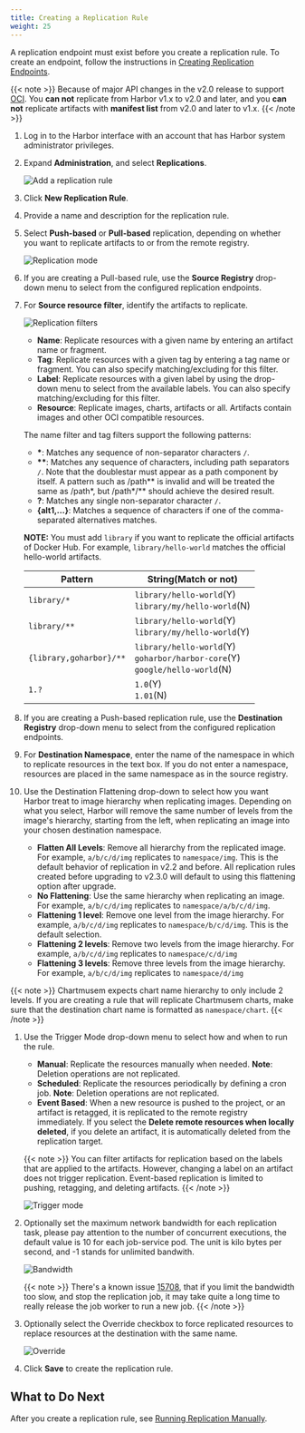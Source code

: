 ```yaml
---
title: Creating a Replication Rule
weight: 25
---
```


A replication endpoint must exist before you create a replication rule. To create an endpoint, follow the instructions in [Creating Replication Endpoints](create-replication-endpoints.md).

{{< note >}}
Because of major API changes in the v2.0 release to support [OCI](https://github.com/opencontainers/distribution-spec).
You **can not** replicate from Harbor v1.x to v2.0 and later, and you **can not** replicate artifacts with **manifest list** from v2.0 and later to v1.x.
{{< /note >}}

1. Log in to the Harbor interface with an account that has Harbor system administrator privileges.
1. Expand **Administration**, and select **Replications**.

   ![Add a replication rule](../../../img/replication-rule1.png)
1. Click **New Replication Rule**.
1. Provide a name and description for the replication rule.
1. Select **Push-based** or **Pull-based** replication, depending on whether you want to replicate artifacts to or from the remote registry.

   ![Replication mode](../../../img/replication-rule2.png)
1. If you are creating a Pull-based rule, use the **Source Registry** drop-down menu to select from the configured replication endpoints.
1. For **Source resource filter**, identify the artifacts to replicate.  

   ![Replication filters](../../../img/replication-rule3.png)

   * **Name**: Replicate resources with a given name by entering an artifact name or fragment.
   * **Tag**: Replicate resources with a given tag by entering a tag name or fragment. You can also specify matching/excluding for this filter.
   * **Label**: Replicate resources with a given label by using the drop-down menu to select from the available labels. You can also specify matching/excluding for this filter.
   * **Resource**: Replicate images, charts, artifacts or all. Artifacts contain images and other OCI compatible resources.

   The name filter and tag filters support the following patterns:

   * **\***: Matches any sequence of non-separator characters `/`.
   * **\*\***: Matches any sequence of characters, including path separators `/`. Note that the doublestar must appear as a path component by itself. A pattern such as /path\*\* is invalid and will be treated the same as /path*, but /path\*/\*\* should achieve the desired result.
   * **?**: Matches any single non-separator character `/`.
   * **{alt1,...}**: Matches a sequence of characters if one of the comma-separated alternatives matches.

   **NOTE:** You must add `library` if you want to replicate the official artifacts of Docker Hub. For example, `library/hello-world` matches the official hello-world artifacts.  

   Pattern | String(Match or not)
   ---------- | -------
   `library/*`      | `library/hello-world`(Y)<br> `library/my/hello-world`(N)
   `library/**`     | `library/hello-world`(Y)<br> `library/my/hello-world`(Y)
   `{library,goharbor}/**` | `library/hello-world`(Y)<br> `goharbor/harbor-core`(Y)<br> `google/hello-world`(N)
   `1.?`      | `1.0`(Y)<br> `1.01`(N)
1. If you are creating a Push-based replication rule, use the **Destination Registry** drop-down menu to select from the configured replication endpoints.
1. For **Destination Namespace**, enter the name of the namespace in which to replicate resources in the  text box. If you do not enter a namespace, resources are placed in the same namespace as in the source registry.

1. Use the Destination Flattening drop-down to select how you want Harbor treat to image hierarchy when replicating images. Depending on what you select, Harbor will remove the same number of levels from the image's hierarchy, starting from the left, when replicating an image into your chosen destination namespace.

    * **Flatten All Levels**: Remove all hierarchy from the replicated image. For example, `a/b/c/d/img` replicates to `namespace/img`. This is the default behavior of replication in v2.2 and before. All replication rules created before upgrading to v2.3.0 will default to using this flattening option after upgrade.
    * **No Flattening**: Use the same hierarchy when replicating an image. For example, `a/b/c/d/img` replicates to `namespace/a/b/c/d/img`.
    * **Flattening 1 level**: Remove one level from the image hierarchy. For example, `a/b/c/d/img` replicates to `namespace/b/c/d/img`. This is the default selection.
    * **Flattening 2 levels**: Remove two levels from the image hierarchy. For example, `a/b/c/d/img` replicates to `namespace/c/d/img`
    * **Flattening 3 levels**: Remove three levels from the image hierarchy. For example, `a/b/c/d/img` replicates to `namespace/d/img`

  {{< note >}}
  Chartmusem expects chart name hierarchy to only include 2 levels. If you are creating a rule that will replicate Chartmusem charts, make sure that the destination chart name is formatted as `namespace/chart`.
  {{< /note >}}

1. Use the Trigger Mode drop-down menu to select how and when to run the rule.
   * **Manual**: Replicate the resources manually when needed. **Note**: Deletion operations are not replicated.
   * **Scheduled**: Replicate the resources periodically by defining a cron job. **Note**: Deletion operations are not replicated.
   * **Event Based**: When a new resource is pushed to the project, or an artifact is retagged, it is replicated to the remote registry immediately. If you select the **Delete remote resources when locally deleted**, if you delete an artifact, it is automatically deleted from the replication target.

   {{< note >}}
   You can filter artifacts for replication based on the labels that are applied to the artifacts. However, changing a label on an artifact does not trigger replication. Event-based replication is limited to pushing, retagging, and deleting artifacts.
   {{< /note >}}

   ![Trigger mode](../../../img/replication-rule5.png)
1. Optionally set the maximum network bandwidth for each replication task, please pay attention to the number of concurrent executions, the default value is 10 for each job-service pod. The unit is kilo bytes per second, and -1 stands for unlimited bandwith. 

   ![Bandwidth](../../../img/replication-rule7.png)

   {{< note >}}
   There's a known issue [15708](https://github.com/goharbor/harbor/issues/15708), that if you limit the bandwidth too slow, and stop the replication job, it may take quite a long time to really release the job worker to run a new job.
   {{< /note >}}
1. Optionally select the Override checkbox to force replicated resources to replace resources at the destination with the same name.

   ![Override](../../../img/replication-rule8.png)
1. Click **Save** to create the replication rule.  

## What to Do Next

After you create a replication rule, see [Running Replication Manually](manage-replications.md).
